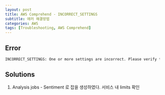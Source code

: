 ```yaml
---
layout: post
title: AWS Comprehend - INCORRECT_SETTINGS
subtitle: 에러 해결방법
categories: AWS
tags: [Troubleshooting, AWS Comprehend]
---
```


## Error

```bash
INCORRECT_SETTINGS: One or more settings are incorrect. Please verify the VPC settings, S3 URIs, service limits, data access role and its permissions.
```

## Solutions

1. Analysis jobs - Sentiment 로 잡을 생성하였다. 서비스 내 limits 확인

